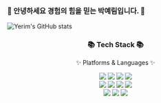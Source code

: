 ### 👋 안녕하세요 경험의 힘을 믿는 박예림입니다. 👋

![Yerim's GitHub stats](https://github-readme-stats.vercel.app/api?username=yerim216&show_icons=true&theme=dark)


<div align=center>
	<h3>📚 Tech Stack 📚</h3>
	<p>✨ Platforms & Languages ✨</p>
</div>
<div align="center">
	<img src="https://img.shields.io/badge/Java-007396?style=flat&logo=Conda-Forge&logoColor=white" />
	<img src="https://img.shields.io/badge/Spring-6DB33F?style=flat&logo=Spring&logoColor=white" />
  	<img src="https://img.shields.io/badge/node.js-339933?style=flat&logo=Node.js&logoColor=white">
	<img src="https://img.shields.io/badge/JavaScript-F7DF1E?style=flat&logo=JavaScript&logoColor=white" />
	<br>
	<img src="https://img.shields.io/badge/c++-00599C?style=flat&logo=c%2B%2B&logoColor=white">
	<img src="https://img.shields.io/badge/PostgreSQL-4169E1?style=flat&logo=postgresql&logoColor=white" />
	<img src="https://img.shields.io/badge/MySQL-4479A1?style=flat&logo=MySQL&logoColor=white" />
	<img src="https://img.shields.io/badge/kotlin-7F52FF?style=flat&logo=kotlin&logoColor=white" />
	<br>
  	<img src="https://img.shields.io/badge/express-000000?style=flat&logo=express&logoColor=white">
	<img src="https://img.shields.io/badge/Linux-FCC624?style=flat&logo=Linux&logoColor=white" />
  	<img src="https://img.shields.io/badge/amazonaws-232F3E?style=flat&logo=amazonaws&logoColor=white"> 
</div>




